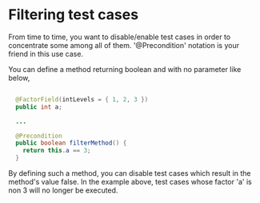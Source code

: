 # Filtering test cases
From time to time, you want to disable/enable test cases in order to concentrate some among all of them.
'@Precondition' notation is your friend in this use case.

You can define a method returning boolean and with no parameter like below,

```java

  @FactorField(intLevels = { 1, 2, 3 })
  public int a;

  ...

  @Precondition
  public boolean filterMethod() {
    return this.a == 3;
  }
```

By defining such a method, you can disable test cases which result in the method's value false.
In the example above, test cases whose factor 'a' is non 3 will no longer be executed.

